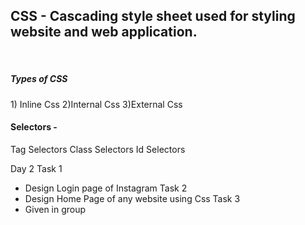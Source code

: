 <h2>CSS - Cascading style sheet used for styling website and web application.</h2><br>


<h5>Types of CSS</h5>
1) Inline Css
2)Internal Css
3)External Css



<h4>Selectors -</h4>
Tag Selectors
Class Selectors
Id Selectors

Day 2
Task 1
   - Design Login page of Instagram
Task 2
   - Design Home Page of any website using Css
Task 3
   - Given in group